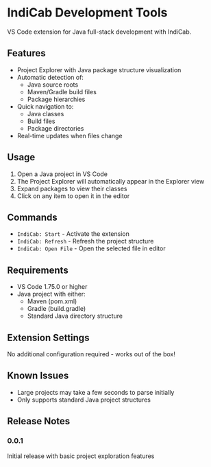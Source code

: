 # IndiCab Development Tools

VS Code extension for Java full-stack development with IndiCab.

## Features

- Project Explorer with Java package structure visualization
- Automatic detection of:
  - Java source roots
  - Maven/Gradle build files
  - Package hierarchies
- Quick navigation to:
  - Java classes
  - Build files
  - Package directories
- Real-time updates when files change

## Usage

1. Open a Java project in VS Code
2. The Project Explorer will automatically appear in the Explorer view
3. Expand packages to view their classes
4. Click on any item to open it in the editor

## Commands

- `IndiCab: Start` - Activate the extension
- `IndiCab: Refresh` - Refresh the project structure
- `IndiCab: Open File` - Open the selected file in editor

## Requirements

- VS Code 1.75.0 or higher
- Java project with either:
  - Maven (pom.xml)
  - Gradle (build.gradle)
  - Standard Java directory structure

## Extension Settings

No additional configuration required - works out of the box!

## Known Issues

- Large projects may take a few seconds to parse initially
- Only supports standard Java project structures

## Release Notes

### 0.0.1

Initial release with basic project exploration features